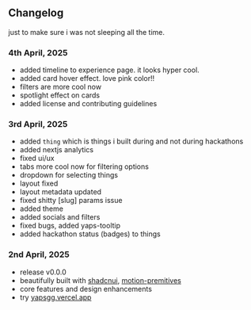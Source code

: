 ## Changelog 

just to make sure i was not sleeping all the time.

### 4th April, 2025
- added timeline to experience page. it looks hyper cool.
- added card hover effect. love pink color!!
- filters are more cool now
- spotlight effect on cards
- added license and contributing guidelines

### 3rd April, 2025
- added `thing` which is things i built during and not during hackathons
- added nextjs analytics
- fixed ui/ux
- tabs more cool now for filtering options
- dropdown for selecting things
- layout fixed
- layout metadata updated
- fixed shitty [slug] params issue
- added theme
- added socials and filters
- fixed bugs, added yaps-tooltip
- added hackathon status (badges) to things

### 2nd April, 2025
- release v0.0.0
- beautifully built with [shadcnui](https://ui.shadcn.com/), [motion-premitives](https://motion-primitives.com)
- core features and design enhancements
- try [yapsgg.vercel.app](https://yapsgg.vercel.app) 